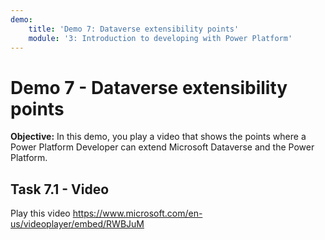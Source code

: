 ```yaml
---
demo:
    title: 'Demo 7: Dataverse extensibility points'
    module: '3: Introduction to developing with Power Platform'
---
```


# Demo 7 - Dataverse extensibility points

**Objective:** In this demo, you play a video that shows the points where a Power Platform Developer can extend Microsoft Dataverse and the Power Platform.

## Task 7.1 - Video

Play this video <https://www.microsoft.com/en-us/videoplayer/embed/RWBJuM>
